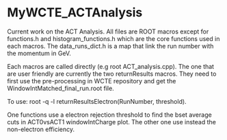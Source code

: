 # MyWCTE_ACTAnalysis
Current work on the ACT Analysis.
All files are ROOT macros except for functions.h and histogram_functions.h which are the core functions used in each macros. The data_runs_dict.h is a map that link the run number with the momentum in GeV.

Each macros are called directly (e.g root ACT_analysis.cpp). The one that are user friendly are currently the two returnResults macros. They need to first use the pre-processing in WCTE repository and get the WindowIntMatched_final_run.root file.

To use: root -q -l returnResultsElectron(RunNumber, threshold).

One functions use a electron rejection threshold to find the bset average cuts in ACT0vsACT1 windowIntCharge plot. The other one use instead the non-electron efficiency.
